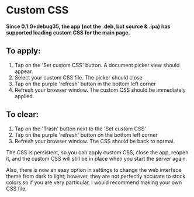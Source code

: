 # Custom CSS

**Since 0.1.0+debug35, the app (not the .deb, but source & .ipa) has supported loading custom CSS for the main page.**

## To apply:

1. Tap on the 'Set custom CSS' button. A document picker view should appear.
1. Select your custom CSS file. The picker should close
1. Tap on the purple 'refresh' button in the bottom left corner
1. Refresh your browser window. The custom CSS should be immediately applied.

## To clear:

1. Tap on the 'Trash' button next to the 'Set custom CSS'
1. Tap on the purple 'refresh' button on the bottom left corner
1. Refresh your browser window. The CSS should be back to normal.

The CSS is persistent, so you can apply custom CSS, close the app, reopen it, and the custom CSS will still be in place when you start the server again.

Also, there is now an easy option in settings to change the web interface theme from dark to light; however, they are not perfectly accurate to stock colors so if you are very particular, I would recommend making your own CSS file.